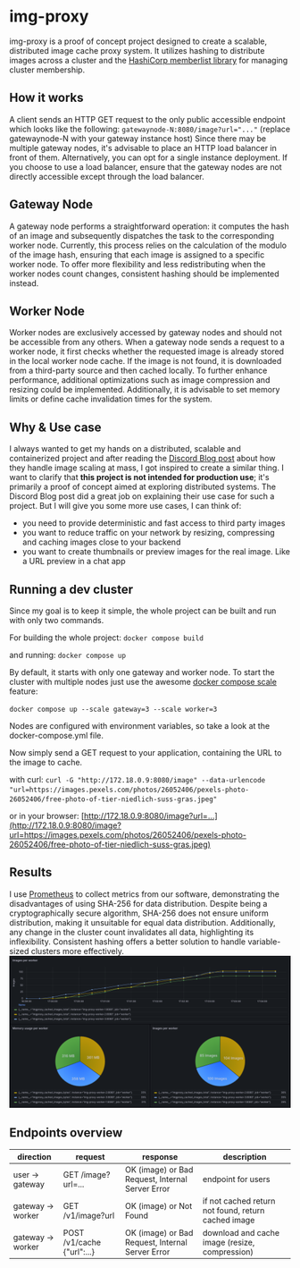 # img-proxy

img-proxy is a proof of concept project designed to create a scalable, distributed image cache proxy system.
It utilizes hashing to distribute images across a cluster and the
[HashiCorp memberlist library](https://github.com/hashicorp/memberlist) for managing cluster membership.

## How it works
A client sends an HTTP GET request to the only public accessible endpoint which looks like the following:
`gatewaynode-N:8080/image?url="..."` (replace gatewaynode-N with your gateway instance host)
Since there may be multiple gateway nodes, it's advisable to place an HTTP load balancer in front of them.
Alternatively, you can opt for a single instance deployment. If you choose to use a load balancer, ensure that the
gateway nodes are not directly accessible except through the load balancer.

## Gateway Node
A gateway node performs a straightforward operation: it computes the hash of an image and subsequently dispatches the
task to the corresponding worker node. Currently, this process relies on the calculation of the modulo of the image hash,
ensuring that each image is assigned to a specific worker node. To offer more flexibility and less redistributing when
the worker nodes count changes, consistent hashing should be implemented instead.

## Worker Node
Worker nodes are exclusively accessed by gateway nodes and should not be accessible from any others. When a gateway
node sends a request to a worker node, it first checks whether the requested image is already stored in the local worker
node cache. If the image is not found, it is downloaded from a third-party source and then cached locally. To further
enhance performance, additional optimizations such as image compression and resizing could be implemented. Additionally,
it is advisable to set memory limits or define cache invalidation times for the system.

## Why & Use case
I always wanted to get my hands on a distributed, scalable and containerized project and after reading the
[Discord Blog post](https://discord.com/blog/how-discord-resizes-150-million-images-every-day-with-go-and-c) about how
they handle image scaling at mass, I got inspired to create a similar thing.
I want to clarify that **this project is not intended for production use**; it's primarily a proof of concept aimed at
exploring distributed systems. The Discord Blog post did a great job on explaining their use case for such a project.
But I will give you some more use cases, I can think of:
 - you need to provide deterministic and fast access to third party images
 - you want to reduce traffic on your network by resizing, compressing and caching images close to your backend
 - you want to create thumbnails or preview images for the real image. Like a URL preview in a chat app

## Running a dev cluster
Since my goal is to keep it simple, the whole project can be built and run with only two commands.

For building the whole project: `docker compose build`

and running: `docker compose up`

By default, it starts with only one gateway and worker node. To start the cluster with multiple nodes just use the awesome
[docker compose scale](https://docs.docker.com/reference/cli/docker/compose/up/) feature:

`docker compose up --scale gateway=3 --scale worker=3`

Nodes are configured with environment variables, so take a look at the docker-compose.yml file.

Now simply send a GET request to your application, containing the URL to the image to cache.

with curl:
`curl -G "http://172.18.0.9:8080/image" --data-urlencode "url=https://images.pexels.com/photos/26052406/pexels-photo-26052406/free-photo-of-tier-niedlich-suss-gras.jpeg"`

or in your browser:
[http://172.18.0.9:8080/image?url=...](http://172.18.0.9:8080/image?url=https://images.pexels.com/photos/26052406/pexels-photo-26052406/free-photo-of-tier-niedlich-suss-gras.jpeg)

## Results

I use [Prometheus](https://prometheus.io/) to collect metrics from our software, demonstrating the disadvantages of
using SHA-256 for data distribution. Despite being a cryptographically secure algorithm, SHA-256 does not ensure uniform
distribution, making it unsuitable for equal data distribution. Additionally, any change in the cluster count
invalidates
all data, highlighting its inflexibility. Consistent hashing offers a better solution to handle variable-sized clusters
more effectively.
![visualizing distribution among clusters](https://raw.githubusercontent.com/phips4/img-proxy/main/docker/grafana%20dashboard.png)

## Endpoints overview
| direction         | request                    | response                                         | description                                         |
|-------------------|----------------------------|--------------------------------------------------|-----------------------------------------------------|
| user -> gateway   | GET /image?url=...         | OK (image) or Bad Request, Internal Server Error | endpoint for users                                  |
| gateway -> worker | GET /v1/image?url          | OK (image) or Not Found                          | if not cached return not found, return cached image | 
| gateway -> worker | POST /v1/cache {"url":...} | OK (image) or Bad Request, Internal Server Error | download and cache image (resize, compression)      | 

